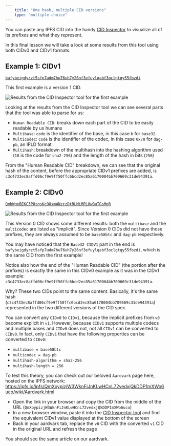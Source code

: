 ```yaml
---
    title: "One hash, multiple CID versions"
    type: "multiple-choice"
---
```


You can paste any IPFS CID into the handy [CID Inspector](http://cid.ipfs.io/) to visualize all of its prefixes and what they represent.

In this final lesson we will take a look at some results from this tool using both CIDv0 and CIDv1 formats.

## Example 1: CIDv1

[`bafybeigdyrzt5sfp7udm7hu76uh7y26nf3efuylqabf3oclgtqy55fbzdi`](https://cid.ipfs.io/#bafybeigdyrzt5sfp7udm7hu76uh7y26nf3efuylqabf3oclgtqy55fbzdi)

This first example is a version 1 CID.

![Results from the CID Inspector tool for the first example](tutorial-assets/T0006L06-example-1.jpg)

Looking at the results from the CID Inspector tool we can see several parts that the tool was able to parse for us:

- `Human Readable CID`: breaks down each part of the CID to be easily readable by us humans
- `Multibase`: `code` is the identifier of the base, in this case `b` for `base32`.
- `Multicodec`: `code` is the identifier of the codec, in this case `0x70` for `dag-pb`, an IPLD format
- `Multihash`: breakdown of the multihash into the hashing algorithm used (`18` is the code for `sha2-256`) and the length of the hash in bits (`256`)

From the "Human Readable CID" breakdown, we can see that the original hash of the content, before the appropriate CIDv1 prefixes are added, is `c3c4733ec8affd06cf9e9ff50ffc6bcd2ec85a6170004bb709669c31de94391a`.

## Example 2: CIDv0

[`QmbWqxBEKC3P8tqsKc98xmWNzrzDtRLMiMPL8wBuTGsMnR`](https://cid.ipfs.io/#QmbWqxBEKC3P8tqsKc98xmWNzrzDtRLMiMPL8wBuTGsMnR)

![Results from the CID Inspector tool for the first example](tutorial-assets/T0006L06-example-2.jpg)

This Version 0 CID shows some different results: both the `multibase` and the `multicodec` are listed as "implicit".
Since Version 0 CIDs did not have those prefixes, they are always assumed to be `base58btc` and `dag-pb` respectively.

You may have noticed that the `Base32 CIDV1` part in the end is `bafybeigdyrzt5sfp7udm7hu76uh7y26nf3efuylqabf3oclgtqy55fbzdi`, which is the same CID from the first example!

Notice also how the end of the "Human Readable CID" (the portion after the prefixes) is exactly the same in this CIDv0 example as it was in the CIDv1 example: `c3c4733ec8affd06cf9e9ff50ffc6bcd2ec85a6170004bb709669c31de94391a`.

Why? These two CIDs point to the same content. Basically, it's the same hash (`c3c4733ec8affd06cf9e9ff50ffc6bcd2ec85a6170004bb709669c31de94391a`) represented in the two different versions of the CID spec.

You can convert any `CIDv0` to `CIDv1`, because the implicit prefixes from `v0` become explicit in `v1`.
However, because `CIDv1` supports multiple codecs and multiple bases and `CIDv0` does not, not all `CIDv1` can be converted to `CIDv0`. In fact, only `CIDv1` that have the following properties can be converted to `CIDv0`:

- `multibase = base58btc`
- `multicodec = dag-pb`
- `multihash-algorithm = sha2-256`
- `multihash-length = 256`

To test this theory, you can check out our beloved `Aardvark` page here, hosted on the IPFS network: https://ipfs.io/ipfs/QmXoypizjW3WknFiJnKLwHCnL72vedxjQkDDP1mXWo6uco/wiki/Aardvark.html

- Open the link in your browser and copy the CID from the middle of the URL (`QmXoypizjW3WknFiJnKLwHCnL72vedxjQkDDP1mXWo6uco`)
- In a new browser window, paste it into the [CID Inspector tool](https://cid.ipfs.io) and find the equivalent CIDv1 value displayed at the bottom of the screen
- Back in your aardvark tab, replace the `v0` CID with the converted `v1` CID in the original URL and refresh the page

You should see the same article on our aardvark.
